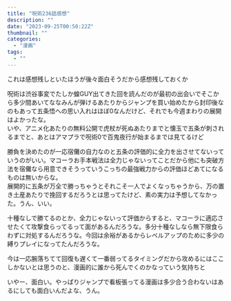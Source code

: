```yaml
---
title: "呪術236話感想"
description: ""
date: "2023-09-25T00:50:22Z"
thumbnail: ""
categories:
  - "漫画"
tags:
  - ""
---
```

これは感想残しといたほうが後々面白そうだから感想残しておくか

呪術は渋谷事変でたしか蝗GUY出てきた回を読んだのが最初の出会いでそこから多少間あいてななみんが弾けるあたりからジャンプを買い始めたから封印後なのもあって五条悟への思い入れはほぼ0なんだけど、それでも今週まわりの展開はよかったな。<br>
いや、アニメ化あたりの無料公開で虎杖が死ぬあたりまでと懐玉で五条が刺されるまでと、あとはアマプラで呪術0で百鬼夜行が始まるまでは見てるけど

勝負を決めたのが一応宿儺の自力なのと五条の評価的に全力を出させてないっていうのがいい。マコーラお手本戦法は全力じゃないってことだから他にも突破方法を宿儺なら用意できそうっていうこっちの最強戦力からの評価ほどあてになるものは無いからな。<br>
展開的に五条が万全で勝っちゃうとそれこそ一人でよくなっちゃうから、万の置き土産あたりで挽回するだろうとは思ってたけど、素の実力は予想してなかった。うん、いい。

十種なしで勝てるのとか、全力じゃないって評価からすると、マコーラに適応させたくて攻撃食らってるって面があるんだろうな。多分十種なしなら無下限食らわずに対処するんだろうな。今回は余裕があるからレベルアップのために多少の縛りプレイになってたんだろうな。

今は一応腕落ちてて回復も遅くて一番弱ってるタイミングだから攻めるにはここしかないとは思うのと、漫画的に誰から死んでくのかなっていう気持ちと

いやー、面白い。やっぱりジャンプで看板張ってる漫画は多少合う合わないはあるにしても面白いんだよな、うん。
